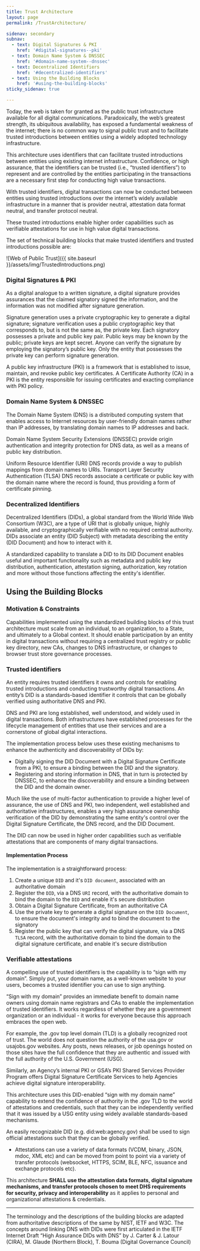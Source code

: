 ```yaml
---
title: Trust Architecture
layout: page
permalink: /TrustArchitecture/

sidenav: secondary
subnav:
  - text: Digital Signatures & PKI
    href: '#digital-signatures--pki' 
  - text: Domain Name System & DNSSEC
    href: '#domain-name-system--dnssec'
  - text: Decentralized Identifiers
    href: '#decentralized-identifiers'
  - text: Using the Building Blocks
    href: '#using-the-building-blocks'
sticky_sidenav: true

---
```


Today, the web is taken for granted as the public trust infrastructure available for all digital communications.  Paradoxically, the web’s greatest strength, its ubiquitous availability, has exposed a fundamental weakness of the internet; there is no common way to signal public trust and to facilitate trusted introductions between entities using a widely adopted technology infrastructure.

This architecture uses identifiers that can facilitate trusted introductions between entities using existing internet infrastructure. Confidence, or high assurance, that the identifiers can be trusted (i.e., “trusted identifiers”) to represent and are controlled by the entities participating in the transactions are a necessary first step for conducting high value transactions. 

<div class="usa-alert usa-alert--info usa-alert--slim">
  <div class="usa-alert__body">
    <p class="usa-alert__text">
With trusted identifiers, digital transactions can now be conducted between entities using trusted introductions over the internet’s widely available infrastructure in a manner that is provider neutral, attestation data format neutral, and transfer protocol neutral. 
    </p>
  </div>
</div>

These trusted introductions enable higher order capabilities such as verifiable attestations for use in high value digital transactions.

The set of technical building blocks that make trusted identifiers and trusted introductions possible are:

![Web of Public Trust]({{ site.baseurl }}/assets/img/TrustedIntroductions.png)

### Digital Signatures & PKI

As a digital analogue to a written signature, a digital signature provides assurances that the claimed signatory signed the information, and the information was not modified after signature generation.

Signature generation uses a private cryptographic key to generate a digital signature; signature verification uses a public cryptographic key that corresponds to, but is not the same as, the private key. Each signatory possesses a private and public key pair. Public keys may be known by the public; private keys are kept secret. Anyone can verify the signature by employing the signatory’s public key. Only the entity that possesses the private key can perform signature generation.

A public key infrastructure (PKI) is a framework that is established to issue, maintain, and revoke public key certificates. A Certificate Authority (CA) in a PKI is the entity responsible for issuing certificates and exacting compliance with PKI policy.

### Domain Name System & DNSSEC

The Domain Name System (DNS) is a distributed computing system that enables access to Internet resources by user-friendly domain names rather than IP addresses, by translating domain names to IP addresses and back.

Domain Name System Security Extensions (DNSSEC) provide origin authentication and integrity protection for DNS data, as well as a means of public key distribution.

Uniform Resource Identifier (URI) DNS records provide a way to publish mappings from domain names to URIs. Transport Layer Security Authentication (TLSA) DNS records associate a certificate or public key with the domain name where the record is found, thus providing a form of certificate pinning.

### Decentralized Identifiers

Decentralized Identifiers (DIDs), a global standard from the World Wide Web Consortium (W3C), are a type of URI that is globally unique, highly available, and cryptographically verifiable with no required central authority. DIDs associate an entity (DID Subject) with metadata describing the entity (DID Document) and how to interact with it.

A standardized capability to translate a DID to its DID Document enables useful and important functionality such as metadata and public key distribution, authentication, attestation signing, authorization, key rotation and more without those functions affecting the entity's identifier.

## Using the Building Blocks

### Motivation & Constraints

Capabilities implemented using the standardized building blocks of this trust architecture must scale from an individual, to an organization, to a State, and ultimately to a Global context. It should enable participation by an entity in digital transactions without requiring a centralized trust registry or public key directory, new CAs, changes to DNS infrastructure, or changes to browser trust store governance processes.

### Trusted identifiers

An entity requires trusted identifiers it owns and controls for enabling trusted introductions and conducting trustworthy digital transactions. An entity’s DID is a standards-based identifier it controls that can be globally verified using authoritative DNS and PKI.

DNS and PKI are long established, well understood, and widely used in digital transactions. Both infrastructures have established processes for the lifecycle management of entities that use their services and are a cornerstone of global digital interactions.

The implementation process below uses these existing mechanisms to enhance the authenticity and discoverability of DIDs by:
- Digitally signing the DID Document with a Digital Signature Certificate from a PKI, to ensure a binding between the DID and the signatory.
- Registering and storing information in DNS, that in turn is protected by DNSSEC, to enhance the discoverability and ensure a binding between the DID and the domain owner.

Much like the use of multi-factor authentication to provide a higher level of assurance, the use of DNS and PKI, two independent, well established and authoritative infrastructures, enables a very high assurance ownership verification of the DID by demonstrating the same entity's control over the Digital Signature Certificate, the DNS record, and the DID Document.

The DID can now be used in higher order capabilities such as verifiable attestations that are components of many digital transactions.

#### Implementation Process

The implementation is a straightforward process:

1.  Create a unique `DID` and it's `DID document`, associated with an authoritative domain
2.  Register the `DID`, via a DNS `URI` record, with the authoritative domain to bind the domain to the `DID` and enable it's secure distribution
3.  Obtain a Digital Signature Certificate, from an authoritative CA
4.  Use the private key to generate a digital signature on the `DID Document`, to ensure the document's integrity and to bind the document to the signatory
5.  Register the public key that can verify the digital signature, via a DNS `TLSA` record, with the authoritative domain to bind the domain to the digital signature certificate, and enable it's secure distribution

### Verifiable attestations

A compelling use of trusted identifiers is the capability is to “sign with my domain”. Simply put, your domain name, as a well-known website to your users, becomes a trusted identifier you can use to sign anything.

“Sign with my domain”  provides an immediate benefit to domain name owners using domain name registrars and CAs to enable the implementation of trusted identifiers. It works regardless of whether they are a government organization or an individual - it works for everyone because this approach embraces the open web.

For example, the .gov top level domain (TLD) is a globally recognized root of trust. The world does not question the authority of the usa.gov or usajobs.gov websites. Any posts, news releases, or job openings hosted on those sites have the full confidence that they are authentic and issued with the full authority of the U.S. Government (USG).

Similarly, an Agency’s internal PKI or GSA’s PKI Shared Services Provider Program offers Digital Signature Certificate Services to help Agencies achieve digital signature interoperability.

This architecture uses this DID-enabled “sign with my domain name” capability to extend the confidence of authority in the .gov TLD to the world of attestations and credentials, such that they can be independently verified that it was issued by a USG entity using widely available standards-based mechanisms.  

An easily recognizable DID (e.g. did:web:agency.gov) shall be used to sign official attestations such that they can be globally verified. 

- Attestations can use a variety of data formats (VCDM, binary, JSON, mdoc, XML etc) and can be moved from point to point via a variety of transfer protocols (websocket, HTTPS, SCIM, BLE, NFC, issuance and exchange protocols etc). 

This architecture **SHALL use the attestation data formats, digital signature mechanisms, and transfer protocols chosen to meet DHS requirements for security, privacy and interoperability** as it applies to personal and organizational attestations & credentials.

* * *
The terminology and the descriptions of the building blocks are adapted from authoritative descriptions of the same by NIST, IETF and W3C. The concepts around linking DNS with DIDs were first articulated in the IETF Internet Draft “High Assurance DIDs with DNS” by J. Carter & J. Latour (CIRA), M. Glaude (Northern Block), T. Bouma (Digital Governance Council)